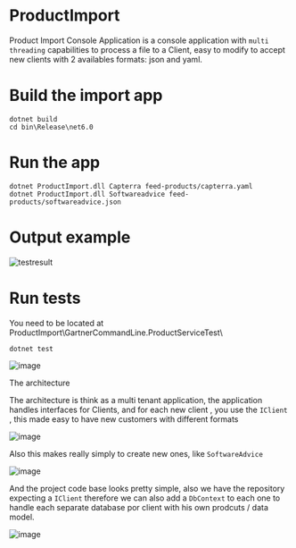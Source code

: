 # ProductImport
 Product Import Console Application is a console application with `multi threading` capabilities to process a file to a Client, easy to modify to accept new clients with 2 availables formats: json and yaml.

# Build the import app

```console
dotnet build
cd bin\Release\net6.0
```

# Run the app

```console
dotnet ProductImport.dll Capterra feed-products/capterra.yaml
dotnet ProductImport.dll Softwareadvice feed-products/softwareadvice.json
```

# Output example

![testresult](https://user-images.githubusercontent.com/4528130/157536880-a8d084ed-e2f6-4996-958e-e815bfcbaedd.png)

# Run tests

You need to be located at ProductImport\GartnerCommandLine.ProductServiceTest\

```console
dotnet test
```

![image](https://user-images.githubusercontent.com/4528130/157537214-5352e998-ac8e-4def-9a32-37b121b4db59.png)



The architecture

The architecture is think as a multi tenant application, the application handles interfaces for Clients, and for each new client , you use the `IClient` , this made easy to have new customers with different formats

![image](https://user-images.githubusercontent.com/4528130/157541496-153eee95-3e63-42df-b386-ec63fa0c26ec.png)


Also this makes really simply to create new ones, like `SoftwareAdvice` 

![image](https://user-images.githubusercontent.com/4528130/157541770-ba5e5de2-914a-4897-9560-ea325f0c8b9a.png)


And the project code base looks pretty simple, also we have the repository expecting a `IClient` therefore we can also add a `DbContext` to each one to handle each separate database por client with his own prodcuts / data model.

![image](https://user-images.githubusercontent.com/4528130/157542196-8d620f84-f889-4489-b0c0-c07ef3164e83.png)




